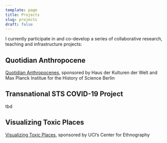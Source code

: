 ```yaml
---
template: page
title: Projects
slug: projects
draft: false
---
```

I currently participate in and co-develop a series of collaborative research, teaching and infrastructure projects:

## Quotidian Anthropocene

[Quotidian Anthropocenes,](http://disaster-sts-network.org/content/quotidian-anthropocene/essay) sponsored by Haus der Kulturen der Welt and Max Planck Institue for the History of Science Berlin

## Transnational STS COVID-19 Project

tbd

## Visualizing Toxic Places

[Visualizing Toxic Places,](http://centerforethnography.org/content/cfp-visualizing-toxic-places/essay) sponsored by UCI’s Center for Ethnography